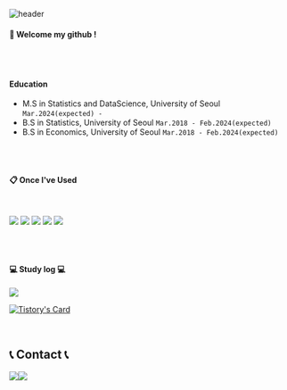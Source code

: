 ![header](https://capsule-render.vercel.app/api?type=cylinder&color=009f65&height=150&section=header&text=ImJaeSung&fontColor=ffffff&fontSize=70&animation=fadeIn&fontAlignY=55&desc=%20&descAlignY=62&descAlign=62)
  
####  :wave: Welcome my github !

 <br/>
 <br/>
  
#### Education
- M.S in Statistics and DataScience, University of Seoul `Mar.2024(expected) - `
- B.S in Statistics, University of Seoul `Mar.2018 - Feb.2024(expected)`
- B.S in Economics, University of Seoul `Mar.2018 - Feb.2024(expected)`

<br/>
<br/>
 
####  :clipboard: Once I've Used 
  
 <br/>

<img src="https://img.shields.io/badge/python-3776AB?style=for-the-badge&logo=python&logoColor=white"> <img src="https://img.shields.io/badge/R-276DC3?style=for-the-badge&logo=R&logoColor=white"> <img src="https://img.shields.io/badge/MySQL-4479A1?style=for-the-badge&logo=MySQL&logoColor=white"> <img src="https://img.shields.io/badge/github-181717?style=for-the-badge&logo=github&logoColor=white"> <img src="https://img.shields.io/badge/VSCode-007ACC?style=for-the-badge&logo=VisualStudioCode&logoColor=white">
 
   <br/>
   <br/>

#### 💻 Study log 💻
<img src="https://img.shields.io/badge/Tistory-000000?style=for-the-badge&logo=Tistory&logoColor=white">

[![Tistory's Card](https://github-readme-tistory-card.vercel.app/api?name=holy-jjjae&theme=default)](https://holy-jjjae.tistory.com/)

<br/>

## 📞 Contact 📞
<div style="display:flex; flex-direction:row;">
    <a href="mailto:wotjd1410@gmail.com">
        <img src="https://img.shields.io/badge/
        Gmail-EA4335?style=for-the-badge&logo=Gmail&logoColor=white"> 
    </a>
    <a href="https://www.instagram.com/holy_jjjae/">
        <img src="https://img.shields.io/badge/
        Instagram-E4405F?style=for-the-badge&logo=Instagram&logoColor=white"> 
    </a>
